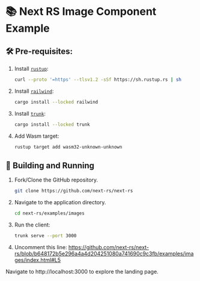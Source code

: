 # 📚 Next RS Image Component Example

## 🛠️ Pre-requisites:

1. Install [`rustup`](https://www.rust-lang.org/tools/install):

    ```bash
    curl --proto '=https' --tlsv1.2 -sSf https://sh.rustup.rs | sh
    ```

1. Install [`railwind`](https://github.com/pintariching/railwind):

    ```bash
    cargo install --locked railwind
    ```

1. Install [`trunk`](https://trunkrs.dev/):

    ```bash
    cargo install --locked trunk
    ```

1. Add Wasm target:

    ```bash
    rustup target add wasm32-unknown-unknown
    ```

## 🚀 Building and Running

1. Fork/Clone the GitHub repository.

    ```bash
    git clone https://github.com/next-rs/next-rs
    ```

1. Navigate to the application directory.

    ```bash
    cd next-rs/examples/images
    ```

1. Run the client:

    ```sh
    trunk serve --port 3000
    ```

1. Uncomment this line:
    https://github.com/next-rs/next-rs/blob/b648172b5e296a4a4d204251080a741690c9c3fb/examples/images/index.html#L5

Navigate to http://localhost:3000 to explore the landing page.
